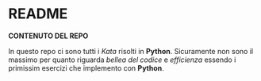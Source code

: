 # README

**CONTENUTO DEL REPO**

In questo repo ci sono tutti i _Kata_ risolti in **Python**. 
Sicuramente non sono il massimo per quanto riguarda _bellea del codice_ e _efficienza_ essendo i primissim esercizi che implemento con **Python**.
